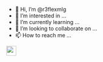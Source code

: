 - 👋 Hi, I’m @r3flexmlg
- 👀 I’m interested in ...
- 🌱 I’m currently learning ...
- 💞️ I’m looking to collaborate on ...
- 📫 How to reach me ...

<img src="https://img.shields.io/badge/PHP-777BB4?style=for-the-badge&logo=php&logoColor=white" width="26" data-canonical-src="https://edent.github.io/SuperTinyIcons/images/svg/github.svg" style="max-width:100%;">

<!---
r3flexmlg/r3flexmlg is a ✨ special ✨ repository because its `README.md` (this file) appears on your GitHub profile.
You can click the Preview link to take a look at your changes.
--->
